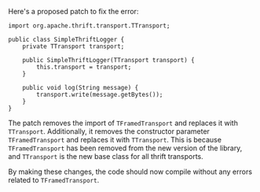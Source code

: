 Here's a proposed patch to fix the error:
```
import org.apache.thrift.transport.TTransport;

public class SimpleThriftLogger {
    private TTransport transport;

    public SimpleThriftLogger(TTransport transport) {
        this.transport = transport;
    }

    public void log(String message) {
        transport.write(message.getBytes());
    }
}
```

The patch removes the import of `TFramedTransport` and replaces it with `TTransport`. Additionally, it removes the constructor parameter `TFramedTransport` and replaces it with `TTransport`. This is because `TFramedTransport` has been removed from the new version of the library, and `TTransport` is the new base class for all thrift transports.


By making these changes, the code should now compile without any errors related to `TFramedTransport`.